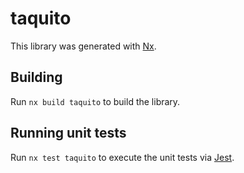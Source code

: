 # taquito

This library was generated with [Nx](https://nx.dev).

## Building

Run `nx build taquito` to build the library.

## Running unit tests

Run `nx test taquito` to execute the unit tests via [Jest](https://jestjs.io).
